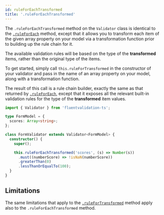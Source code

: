 ```yaml
---
id: ruleForEachTransformed
title: '.ruleForEachTransformed'
---
```


The `.ruleForEachTransformed` method on the `Validator` class is identical to the [`.ruleForEach`](api/core/ruleForEach.md) method, except that it allows you to transform each item of the given array property on your model via a transformation function prior to building up the rule chain for it.

The available validation rules will be based on the type of the **transformed** items, rather than the original type of the items.

To get started, simply call `this.ruleForTransformed` in the constructor of your validator and pass in the name of an array property on your model, along with a transformation function.

The result of this call is a rule chain builder, exactly the same as that returned by [`.ruleForEach`](api/core/ruleForEach.md), except that it exposes all the relevant built-in validation rules for the type of the **transformed** item values.

```typescript
import { Validator } from 'fluentvalidation-ts';

type FormModel = {
  scores: Array<string>;
};

class FormValidator extends Validator<FormModel> {
  constructor() {
    super();

    this.ruleForEachTransformed('scores', (s) => Number(s))
      .must((numberScore) => !isNaN(numberScore))
      .greaterThan(0)
      .lessThanOrEqualTo(100);
  }
}
```

## Limitations

The same limitations that apply to the [`.ruleForTransformed`](api/core/ruleForTransformed.md) method apply also to the `.ruleForEachTransformed` method.
